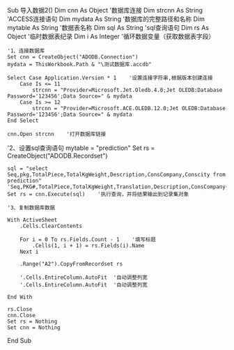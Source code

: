 Sub 导入数据2()
    Dim cnn As Object                '数据库连接
    Dim strcnn As String             'ACCESS连接语句
    Dim mydata As String            '数据库的完整路径和名称
    Dim mytable As String           '数据表名称
    Dim sql As String                  'sql查询语句
    Dim rs As Object                  '临时数据表纪录
    Dim i As Integer                  '循环数据变量（获取数据表字段）

    '1、连接数据库
    Set cnn = CreateObject("ADODB.Connection")
    mydata = ThisWorkbook.Path & "\测试数据库.accdb"

    Select Case Application.Version * 1    '设置连接字符串,根据版本创建连接
        Case Is <= 11
            strcnn = "Provider=Microsoft.Jet.Oledb.4.0;Jet OLEDB:Database Password='123456';Data Source=" & mydata
        Case Is >= 12
            strcnn = "Provider=Microsoft.ACE.OLEDB.12.0;Jet OLEDB:Database Password='123456';Data Source=" & mydata
    End Select
    
    cnn.Open strcnn    '打开数据库链接
 '2、设置sql查询语句
    mytable = "prediction"
    Set rs = CreateObject("ADODB.Recordset")

    sql = "select Seq,pkg,TotalPiece,TotalKgWeight,Description,ConsCompany,Conscity from prediction"
    'Seq,PKG#,TotalPiece,TotalKgWeight,Translation,Description,ConsCompany(EN),ConsCity
    Set rs = cnn.Execute(sql)    '执行查询，并将结果输出到记录集对象
    
    '3、复制数据库数据

    With ActiveSheet
        .Cells.ClearContents

        For i = 0 To rs.Fields.Count - 1    '填写标题
            .Cells(1, i + 1) = rs.Fields(i).Name
        Next i

        .Range("A2").CopyFromRecordset rs

        '.Cells.EntireColumn.AutoFit  '自动调整列宽
        '.Cells.EntireColumn.AutoFit  '自动调整列宽

    End With

    rs.Close
    cnn.Close
    Set rs = Nothing
    Set cnn = Nothing

End Sub
